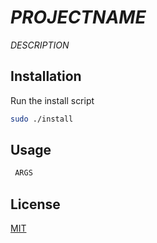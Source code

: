 # _PROJECTNAME_
_DESCRIPTION_

## Installation
Run the install script
```bash
sudo ./install
```

## Usage
```bash
 ARGS
```

## License
[MIT](https://choosealicense.com/licenses/mit/)
